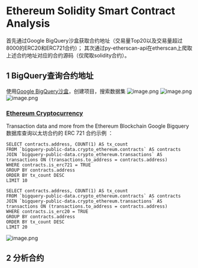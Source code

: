# Ethereum Solidity Smart Contract Analysis
首先通过Google BigQuery沙盒获取合约地址（交易量Top20以及交易量超过8000的ERC20和ERC721合约）；
其次通过py-etherscan-api在etherscan上爬取上述合约地址对应的合约源码（仅爬取solidity合约）。
## 1 BigQuery查询合约地址
使用[Google BigQuery沙盒](https://console.cloud.google.com/projectselector2/bigquery?supportedpurview=project)，创建项目，搜索数据集
![image.png](https://intranetproxy.alipay.com/skylark/lark/0/2022/png/65956335/1660791565785-f2e69282-b155-4969-9069-a46bdb94a30f.png#clientId=u211cdba8-7d95-4&crop=0&crop=0&crop=1&crop=1&from=paste&height=542&id=u9bdf638e&margin=%5Bobject%20Object%5D&name=image.png&originHeight=1084&originWidth=2210&originalType=binary&ratio=1&rotation=0&showTitle=false&size=199901&status=done&style=none&taskId=u7fdd2fec-f660-4d10-ab7a-32b847a1d17&title=&width=1105)
![image.png](https://intranetproxy.alipay.com/skylark/lark/0/2022/png/65956335/1660792483307-978c6fe4-3fdb-4376-a702-8161f01073c2.png#clientId=u211cdba8-7d95-4&crop=0&crop=0&crop=1&crop=1&from=paste&height=331&id=ue6d58d9f&margin=%5Bobject%20Object%5D&name=image.png&originHeight=662&originWidth=2194&originalType=binary&ratio=1&rotation=0&showTitle=false&size=151620&status=done&style=none&taskId=ub4e1f0da-572b-41e8-80bc-6d7d2635639&title=&width=1097)
![image.png](https://intranetproxy.alipay.com/skylark/lark/0/2022/png/65956335/1660791843788-79382604-7a95-4f81-8bb7-44b33d5050d9.png#clientId=u211cdba8-7d95-4&crop=0&crop=0&crop=1&crop=1&from=paste&height=427&id=u6b5ed253&margin=%5Bobject%20Object%5D&name=image.png&originHeight=854&originWidth=2220&originalType=binary&ratio=1&rotation=0&showTitle=false&size=256921&status=done&style=none&taskId=uef0ae108-204c-4dc9-a4da-8beed5fd70d&title=&width=1110)

### [Ethereum Cryptocurrency](https://console.cloud.google.com/marketplace/product/ethereum/crypto-ethereum-blockchain?q=search&referrer=search&supportedpurview=project)
Transaction data and more from the Ethereum Blockchain
Google Bigquery 数据库查询以太坊合约的 ERC 721 合约示例 ： 
```plsql
SELECT contracts.address, COUNT(1) AS tx_count
FROM `bigquery-public-data.crypto_ethereum.contracts` AS contracts
JOIN `bigquery-public-data.crypto_ethereum.transactions` AS transactions ON (transactions.to_address = contracts.address)
WHERE contracts.is_erc721 = TRUE
GROUP BY contracts.address
ORDER BY tx_count DESC
LIMIT 10
```
```plsql
SELECT contracts.address, COUNT(1) AS tx_count
FROM `bigquery-public-data.crypto_ethereum.contracts` AS contracts
JOIN `bigquery-public-data.crypto_ethereum.transactions` AS transactions ON (transactions.to_address = contracts.address)
WHERE contracts.is_erc20 = TRUE
GROUP BY contracts.address
ORDER BY tx_count DESC
LIMIT 20
```
![image.png](https://intranetproxy.alipay.com/skylark/lark/0/2022/png/65956335/1660792166889-b341b0c1-0688-4c4c-ab94-7b8dd97bdcd8.png#clientId=u211cdba8-7d95-4&crop=0&crop=0&crop=1&crop=1&from=paste&height=527&id=u6ca49470&margin=%5Bobject%20Object%5D&name=image.png&originHeight=1054&originWidth=2216&originalType=binary&ratio=1&rotation=0&showTitle=false&size=318782&status=done&style=none&taskId=ubeda9fb2-3922-4727-9d1c-207ffe538ba&title=&width=1108)

## 2 分析合约


